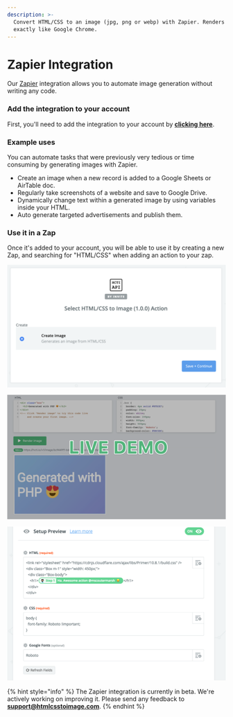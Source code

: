 ```yaml
---
description: >-
  Convert HTML/CSS to an image (jpg, png or webp) with Zapier. Renders images
  exactly like Google Chrome.
---
```


# Zapier Integration

Our [Zapier](https://zapier.com/apps/htmlcss-to-image/integrations) integration allows you to automate image generation without writing any code.

### **Add the integration to your account**

First, you'll need to add the integration to your account by [**clicking here**](https://zapier.com/apps/htmlcss-to-image/integrations).

### **Example uses**

You can automate tasks that were previously very tedious or time consuming by generating images with Zapier.

* Create an image when a new record is added to a Google Sheets or AirTable doc.
* Regularly take screenshots of a website and save to Google Drive.
* Dynamically change text within a generated image by using variables inside your HTML.
* Auto generate targeted advertisements and publish them.

### Use it in a Zap

Once it's added to your account, you will be able to use it by creating a new Zap, and searching for "HTML/CSS" when adding an action to your zap.

![Search html css to find the app.](../.gitbook/assets/image%20%2812%29.png)

![](../.gitbook/assets/image%20%2815%29.png)

![HTML/CSS to Image with Zapier](../.gitbook/assets/image-2019-01-27-at-5.57.52-pm.png)

{% hint style="info" %}
The Zapier integration is currently in beta. We're actively working on improving it. Please send any feedback to **support@htmlcsstoimage.com**.
{% endhint %}

